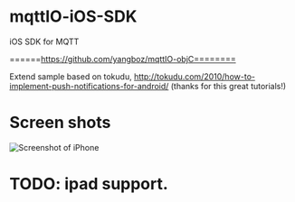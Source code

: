 mqttIO-iOS-SDK
==============

iOS SDK for MQTT

======https://github.com/yangboz/mqttIO-objC========

Extend sample based on tokudu, http://tokudu.com/2010/how-to-implement-push-notifications-for-android/ (thanks for this great tutorials!)

# Screen shots

![Screenshot of iPhone](https://raw.github.com/yangboz/mqttIO-objC/master/hello-MQTT-tokudu.png)


# TODO: ipad support.